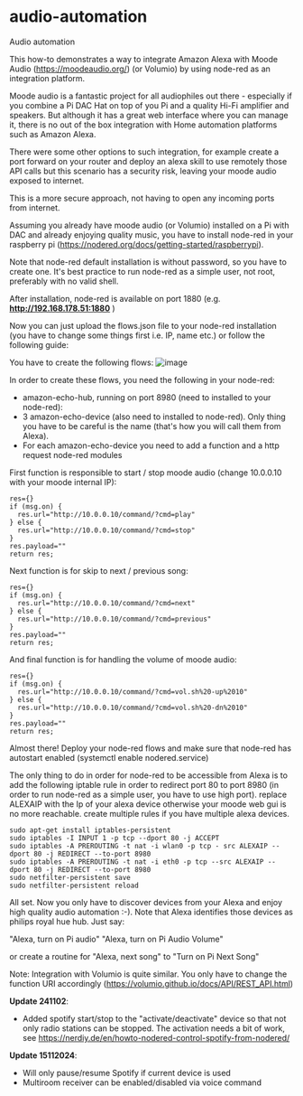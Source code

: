 # audio-automation
Audio automation

This how-to demonstrates a way to integrate Amazon Alexa with Moode Audio (https://moodeaudio.org/) (or Volumio) by using node-red as an integration platform.

Moode audio is a fantastic project for all audiophiles out there - especially if you combine a Pi DAC Hat on top of you Pi and a quality Hi-Fi amplifier and speakers. But although it has a great web interface where you can manage it, there is no out of the box integration with Home automation platforms such as Amazon Alexa.

There were some other options to such integration, for example create a port forward on your router and deploy an alexa skill to use remotely those API calls but this scenario has a security risk, leaving your moode audio exposed to internet.

This is a more secure approach, not having to open any incoming ports from internet.

Assuming you already have moode audio (or Volumio) installed on a Pi with DAC and already enjoying quality music, you have to install node-red in your raspberry pi (https://nodered.org/docs/getting-started/raspberrypi).

Note that node-red default installation is without password, so you have to create one. It's best practice to run node-red as a simple user, not root, preferably with no valid shell.

After installation, node-red is available on port 1880 (e.g. **http://192.168.178.51:1880** )

Now you can just upload the flows.json file to your node-red installation (you have to change some things first i.e. IP, name etc.) or follow the following guide:

You have to create the following flows:
![image](https://github.com/abrakadabra2k/moode-audio-automation/assets/43200593/1ac3c4ff-894b-43a6-9cb1-defc83028d99)


In order to create these flows, you need the following in your node-red:

- amazon-echo-hub, running on port 8980 (need to installed to your node-red):
- 3 amazon-echo-device (also need to installed to node-red). Only thing you have to be careful is the name (that's how you will call them from Alexa).
- For each amazon-echo-device you need to add a function and a http request node-red modules

First function is responsible to start / stop moode audio (change 10.0.0.10 with your moode internal IP):
```
res={}
if (msg.on) {
  res.url="http://10.0.0.10/command/?cmd=play"
} else {
  res.url="http://10.0.0.10/command/?cmd=stop"
}
res.payload=""
return res;
```

Next function is for skip to next / previous song:
```
res={}
if (msg.on) {
  res.url="http://10.0.0.10/command/?cmd=next"
} else {
  res.url="http://10.0.0.10/command/?cmd=previous"
}
res.payload=""
return res;
```

And final function is for handling the volume of moode audio:
```
res={}
if (msg.on) {
  res.url="http://10.0.0.10/command/?cmd=vol.sh%20-up%2010"
} else {
  res.url="http://10.0.0.10/command/?cmd=vol.sh%20-dn%2010"
}
res.payload=""
return res;
```

Almost there! Deploy your node-red flows and make sure that node-red has autostart enabled (systemctl enable nodered.service)

The only thing to do in order for node-red to be accessible from Alexa is to add the following iptable rule in order to redirect port 80 to port 8980 (in order to run node-red as a simple user, you have to use high port).
replace ALEXAIP with the Ip of your alexa device otherwise your moode web gui is no more reachable. create multiple rules if you have multiple alexa devices.
```
sudo apt-get install iptables-persistent
sudo iptables -I INPUT 1 -p tcp --dport 80 -j ACCEPT
sudo iptables -A PREROUTING -t nat -i wlan0 -p tcp - src ALEXAIP --dport 80 -j REDIRECT --to-port 8980
sudo iptables -A PREROUTING -t nat -i eth0 -p tcp --src ALEXAIP --dport 80 -j REDIRECT --to-port 8980
sudo netfilter-persistent save
sudo netfilter-persistent reload
```

All set. Now you only have to discover devices from your Alexa and enjoy high quality audio automation :-). Note that Alexa identifies those devices as philips royal hue hub. Just say:

"Alexa, turn on Pi audio"
"Alexa, turn on Pi Audio Volume"

or create a routine for "Alexa, next song" to "Turn on Pi Next Song"

Note: Integration with Volumio is quite similar. You only have to change the function URI accordingly (https://volumio.github.io/docs/API/REST_API.html)

**Update 241102**: 
* Added spotify start/stop to the "activate/deactivate" device so that not only radio stations can be stopped.
The activation needs a bit of work, see https://nerdiy.de/en/howto-nodered-control-spotify-from-nodered/

**Update 15112024**: 
* Will only pause/resume Spotify if current device is used 
* Multiroom receiver can be enabled/disabled via voice command
